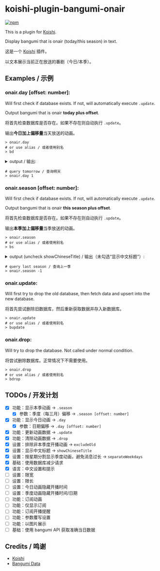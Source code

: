 # koishi-plugin-bangumi-onair

[![npm](https://img.shields.io/npm/v/koishi-plugin-bangumi-onair?style=flat-square)](https://www.npmjs.com/package/koishi-plugin-bangumi-onair)

This is a plugin for [Koishi](https://koishi.chat/).

Display bangumi that is onair (today/this season) in text.

这是一个 [Koishi](https://koishi.chat/) 插件。

以文本展示当前正在放送的番剧（今日/本季）。

## Examples / 示例

### onair.day [offset: number]:

Will first check if database exists. If not, will automatically execute `.update`.

Output bangumi that is onair **today plus offset**.

将首先检查数据库是否存在。如果不存在则自动执行 `.update`。

输出**今日加上偏移量**当天放送的动画。

```
> onair.day
# or use alias / 或者使用别名
> bd
```

<details>
<summary>output / 输出:</summary>

> 00:05   スプリガン<br>
> 00:28   不死不幸<br>
> 00:58   破灭之国<br>
> 08:30   影之诗F 七影篇<br>
> 16:30   特搜组大吾 救国的橘色部队<br>
> 16:55   全力兔子<br>
> 16:55   パウ・パトロール(シーズン4)<br>
> 17:25   希望的力量～大人光之美少女'23～<br>
> 18:00   哆啦A梦<br>
> \> --- 23/12/30 18:52 ---<br>
> 21:00   世界尽头的圣骑士 铁锈之山的君王<br>
> 21:30   家里蹲吸血姬的苦闷<br>
> 22:00   间谍过家家 第二季<br>
> 22:00   极速车魂<br>
> 22:00   死神 千年血战篇-诀别谭-<br>
> 22:30   新上司是天然呆<br>
> 23:00   药屋少女的呢喃<br>
> 23:00   归还者的魔法要特别<br>
> 23:00   小不点<br>
> 23:30   猪肝记得煮熟再吃<br>

</details>

```
# query tomorrow / 查询明天
> onair.day 1
```

### onair.season [offset: number]:

Will first check if database exists. If not, will automatically execute `.update`.

Output bangumi that is onair **this season plus offset**.

将首先检查数据库是否存在。如果不存在则自动执行 `.update`。

输出**本季加上偏移量**当季放送的动画。

```
> onair.season
# or use alias / 或者使用别名
> bs
```

<details>
<summary>output (uncheck showChineseTitle) / 输出（未勾选“显示中文标题”）:</summary>

> \> --- 23/10 ---<br>
> --- Monday ---<br>
> 00:00 10-02   しーくれっとみっしょん～潜入捜査官は絶対に負けない！～<br>
> 20:00 10-09   星屑テレパス<br>
> 20:30 10-02   B-PROJECT ～熱烈＊ラブコール～<br>
> 21:00 10-02   ミギとダリ<br>
> 21:30 10-02   鴨乃橋ロンの禁断推理<br>
> 22:00 10-09   川越ボーイズ・シング<br>
> 23:00 10-02   SHY<br>
> 23:30 10-02   私の推しは悪役令嬢。<br>
> --- Tuesday ---<br>
> 00:00 10-03   とあるおっさんのVRMMO活動記<br>
> 00:00 10-10   デッドマウント・デスプレイ(第2クール)<br>
> 00:30 10-03   聖剣学院の魔剣使い<br>
> 22:00 10-03   聖女の魔力は万能です Season2<br>
> 22:00 10-03   Paradox Live THE ANIMATION<br>
> 23:00 10-03   東京リベンジャーズ 天竺編<br>
> --- Wednesday ---<br>
> 00:00 10-04   忍ばない！クリプトニンジャ咲耶<br>
> 00:00 11-01   転生したらスライムだった件 コリウスの夢<br>
> 20:00 10-04   ブルバスター<br>
> 21:00 10-04   婚約破棄された令嬢を拾った俺が、イケナイことを教え込む<br>
> 21:30 10-04   陰の実力者になりたくて！ 2nd season<br>
> 23:00 10-04   絆のアリル セカンドシーズン<br>
> 23:00 10-04   ウマ娘 プリティーダービー Season 3<br>
> 23:30 10-04   16bitセンセーション -ANOTHER LAYER-<br>
> 23:55 10-04   カミエラビ GOD.app<br>
> --- Thursday ---<br>
> 00:00 10-12   グッド・ナイト・ワールド<br>
> 00:00 10-26   PLUTO<br>
> 00:00 11-02   鬼武者<br>
> 00:00 11-09   悪魔くん<br>
> 00:00 11-23   ぼくのデーモン<br>
> 00:30 10-05   暴食のベルセルク<br>
> 21:00 10-05   魔法使いの嫁 SEASON2 第2クール<br>
> 21:05 10-12   まついぬ<br>
> 21:30 10-12   Dr.STONE NEW WORLD(第2クール)<br>
> 22:30 10-05   柚木さんちの四兄弟。<br>
> 22:30 10-05   ビックリメン<br>
> --- Friday ---<br>
> 00:00 10-06   レヱル・ロマネスク２<br>
> 00:00 11-10   機甲英雄 機鬥勇者 第2季<br>
> 00:33 10-06   アンダーニンジャ<br>
> 00:58 10-13   放課後少年花子くん<br>
> 01:23 10-06   カノジョも彼女 Season 2<br>
> 17:25 10-06   BEYBLADE X<br>
> 20:00 10-06   盾の勇者の成り上がり Season 3<br>
> 21:00 10-06   ゴブリンスレイヤーⅡ<br>
> 21:30 10-06   葬送のフリーレン<br>
> 21:30 10-06   経験済みなキミと、経験ゼロなオレが、お付き合いする話。<br>
> 22:00 10-06   攻略うぉんてっど！～異世界救います!?～<br>
> 23:00 10-06   ヒプノシスマイク -Division Rap Battle- Rhyme Anima ＋<br>
> 23:00 11-03   進撃の巨人 The Final Season 完結編 後編<br>
> --- Saturday ---<br>
> 00:28 10-07   アンデッドアンラック<br>
> 00:58 10-07   はめつのおうこく<br>
> 01:10 10-07   アークナイツ【冬隠帰路/PERISH IN FROST】<br>
> 08:00 10-07   おしりたんてい(第8シリーズ)<br>
> 16:55 10-07   全力ウサギ(2023)<br>
> 17:25 10-07   キボウノチカラ～オトナプリキュア'23～<br>
> 21:00 10-07   最果てのパラディン 鉄錆の山の王<br>
> 21:30 10-07   ひきこまり吸血姫の悶々<br>
> 22:00 10-07   SPY×FAMILY Season 2<br>
> 22:30 10-07   新しい上司はど天然<br>
> 23:00 10-07   帰還者の魔法は特別です<br>
> 23:00 10-07   オチビサン<br>
> 23:00 10-28   薬屋のひとりごと<br>
> 23:30 10-07   豚のレバーは加熱しろ<br>
> --- Sunday ---<br>
> 00:00 10-08   ティアムーン帝国物語～断頭台から始まる、姫の転生逆転ストー<br>リー～
> 00:30 10-08   僕らの雨いろプロトコル<br>
> 01:00 10-08   ポーション頼みで生き延びます！<br>
> 08:15 10-01   トランスフォーマー アーススパーク<br>
> 15:30 10-08   七つの大罪 黙示録の四騎士<br>
> 16:00 10-01   シャングリラ・フロンティア～クソゲーハンター、神ゲーに挑ま<br>んとす～
> 16:00 10-22   ドッグシグナル<br>
> 16:30 10-01   キャプテン翼シーズン2 ジュニアユース編<br>
> 21:00 10-01   オーバーテイク！<br>
> 21:00 10-01   でこぼこ魔女の親子事情<br>
> 21:30 10-08   君のことが大大大大大好きな100人の彼女<br>

</details>

```
# query last season / 查询上一季
> onair.season -1
```

### onair.update:

Will first try to drop the old database, then fetch data and upsert into the new database.

将首先尝试删除旧数据库，然后重新获取数据并存入新数据库。

```
> onair.update
# or use alias / 或者使用别名
> bupdate
```

### onair.drop:

Will try to drop the database. Not called under normal condition.

将尝试删除数据库。正常情况下不需要使用。

```
> onair.drop
# or use alias / 或者使用别名
> bdrop
```

## TODOs / 开发计划
 - [x] 功能：显示本季动画 -> `.season`
   - [x] 参数：季度（每三月）偏移 -> `.season [offset: number]`
 - [x] 功能：显示今日动画 -> `.day`
   - [x] 参数：日期偏移 -> `.day [offset: number]`
 - [x] 功能：更新动画数据 -> `.update`
 - [x] 功能：清除动画数据 -> `.drop`
 - [x] 设置：排除非本季度开播动画 -> `excludeOld`
 - [x] 设置：显示中文标题 -> `showChineseTitle`
 - [x] 设置：按星期分割显示季度动画，避免消息过长 -> `separateWeekdays`
 - [x] 基础：使用数据库减少请求
 - [x] 语言：中文设置和提示
 - [ ] 设置：限宽
 - [ ] 设置：限长
 - [ ] 设置：今日动画隐藏开播时间
 - [ ] 设置：季度动画隐藏开播时间/日期
 - [ ] 功能：订阅动画
 - [ ] 功能：仅显示订阅
 - [ ] 功能：订阅开播提醒
 - [ ] 功能：参数覆写设置
 - [ ] 功能：以图片展示
 - [ ] 基础：使用 bangumi API 获取准确当日数据

## Credits / 鸣谢
 - [Koishi](https://koishi.chat/)
 - [Bangumi Data](https://github.com/bangumi-data/bangumi-data)
